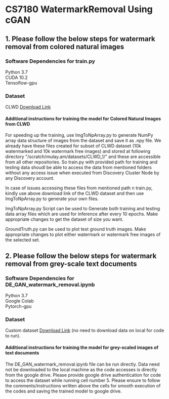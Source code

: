# CS7180 WatermarkRemoval Using cGAN

## 1. Please follow the below steps for watermark removal from colored natural images
### Software Dependencies for train.py
Python 3.7  
CUDA 10.2  
Tensoflow-gpu  

### Dataset
CLWD <a href="https://drive.google.com/file/d/17y1gkUhIV6rZJg1gMG-gzVMnH27fm4Ij/view?usp=sharing" target="_top">Download Link</a>

#### Additional instructions for training the model for Colored Natural Images from CLWD 
For speeding up the training, use ImgToNpArray.py to generate NumPy array data structure of images from the dataset and save it as .npy file.
We already have these files created for subset of CLWD dataset (10k watermarked and 10k watermark free images) and stored at following directory "/scratch/mulay.am/datasets/CLWD_1/" and these are accessible from all other repositories. So train.py with provided path for training and testing data shoudl be able to access the data from mentioned folders without any access issue when executed from Discovery Cluster Node by any Discovery account.

In case of issues accessing these files from mentioned path n train.py, kindly use above download link of the CLWD dataset and then use ImgToNpArray.py to generate your own files.

ImgToNpArray.py Script can be used to Generate both training and testing data array files which are used for inference after every 10 epochs. Make appropriate changes to get the dataset of size you want.

GroundTruth.py can be used to plot test ground truth images. Make appropriate changes to plot either watermark or watermark free images of the selected set.

## 2. Please follow the below steps for watermark removal from grey-scale text documents
### Software Dependencies for DE_GAN_watermark_removal.ipynb
Python 3.7  
Google Colab  
Pytorch-gpu 

### Dataset
Custom dataset <a href="https://docs.google.com/u/0/uc?export=download&confirm=2lHb&id=0B9eZ-svj9om8Yjc1YWYwZTUtYTNhOS00ZWE2LTliOGItM2UzMGM2M2VkNWRj" target="_top">Download Link</a> (no need to download data on local for code to run).

#### Additional instructions for training the model for grey-scaled images of text documents
The DE_GAN_watermark_removal.ipynb file can be run directly. Data need not be downloaded to the local machine as the code accesses is directly from the google drive. Please provide google drive authentication for code to access the dataset while running cell number 5. Please ensure to follow the comments/instructions written above the cells for smooth execution of the codes and saving the trained model to google drive. 
